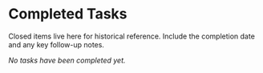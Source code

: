 # Completed Tasks

Closed items live here for historical reference. Include the completion date and any key follow-up notes.

_No tasks have been completed yet._
